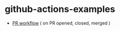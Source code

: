 # github-actions-examples

 - [PR workflow](.github/workflows/pr_workflow.yml) ( on PR opened, closed, merged )
